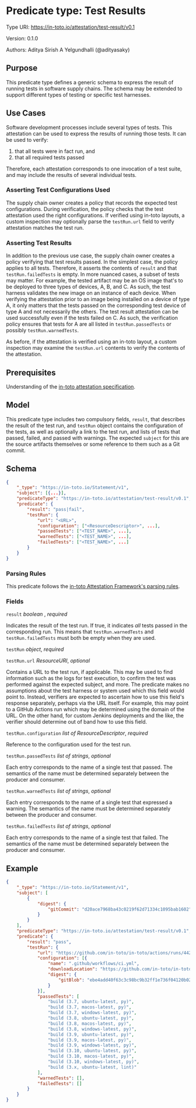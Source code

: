 # Predicate type: Test Results

Type URI: https://in-toto.io/attestation/test-result/v0.1

Version: 0.1.0

Authors: Aditya Sirish A Yelgundhalli (@adityasaky)

## Purpose

This predicate type defines a generic schema to express the result of running
tests in software supply chains. The schema may be extended to support different
types of testing or specific test harnesses.

## Use Cases

Software development processes include several types of tests. This attestation
can be used to express the results of running those tests. It can be used to
verify:

1.  that all tests were in fact run, and
2.  that all required tests passed

Therefore, each attestation corresponds to one invocation of a test suite, and
may include the results of several individual tests.

### Asserting Test Configurations Used

The supply chain owner creates a policy that records the expected test
configurations. During verification, the policy checks that the test attestation
used the right configurations. If verified using in-toto layouts, a custom
inspection may optionally parse the `testRun.url` field to verify attestation
matches the test run.

### Asserting Test Results

In addition to the previous use case, the supply chain owner creates a policy
verifying that test results passed. In the simplest case, the policy applies to
all tests. Therefore, it asserts the contents of `result` and that
`testRun.failedTests` is empty. In more nuanced cases, a subset of tests may
matter. For example, the tested artifact may be an OS image that's to be
deployed to three types of devices, A, B, and C. As such, the test harness
validates the new image on an instance of each device. When verifying the
attestation prior to an image being installed on a device of type A, it only
matters that the tests passed on the corresponding test device of type A and not
necessarily the others. The test result attestation can be used successfully
even if the tests failed on C. As such, the verification policy ensures that
tests for A are all listed in `testRun.passedTests` or possibly
`testRun.warnedTests`.

As before, if the attestation is verified using an in-toto layout, a custom
inspection may examine the `testRun.url` contents to verify the contents of the
attestation.

## Prerequisites

Understanding of the
[in-toto attestation specification](https://github.com/in-toto/attestation).

## Model

This predicate type includes two compulsory fields, `result`, that describes the
result of the test run, and `testRun` object contains the configuration of the
tests, as well as optionally a link to the test run, and lists of tests that
passed, failed, and passed with warnings.  The expected `subject` for this are
the source artifacts themselves or some reference to them such as a Git commit.

## Schema

```json
{
    "_type": "https://in-toto.io/Statement/v1",
    "subject": [{...}],
    "predicateType": "https://in-toto.io/attestation/test-result/v0.1",
    "predicate": {
        "result": "pass|fail",
        "testRun": {
            "url": "<URL>",
            "configuration": ["<ResourceDescriptor>", ...],
            "passedTests": ["<TEST_NAME>", ...],
            "warnedTests": ["<TEST_NAME>", ...],
            "failedTests": ["<TEST_NAME>", ...]
        }
    }
}
```

### Parsing Rules

This predicate follows the
[in-toto Attestation Framework's parsing rules](../v1.0/README.md#parsing-rules).

### Fields

`result` _boolean_ , _required_

Indicates the result of the test run. If true, it indicates _all_ tests passed
in the corresponding run. This means that `testRun.warnedTests` and
`testRun.failedTests` must both be empty when they are used.

`testRun` _object_, _required_

`testRun.url` _ResourceURI_, _optional_

Contains a URL to the test run, if applicable. This may be used to find
information such as the logs for test execution, to confirm the test was
performed against the expected subject, and more. The predicate makes no
assumptions about the test harness or system used which this field would point
to. Instead, verifiers are expected to ascertain how to use this field's
response separately, perhaps via the URL itself. For example, this may point to
a GitHub Actions run which may be determined using the domain of the URL. On the
other hand, for custom Jenkins deployments and the like, the verifier should
determine out of band how to use this field.

`testRun.configuration` _list of ResourceDescriptor_, _required_

Reference to the configuration used for the test run.

`testRun.passedTests` _list of strings_, _optional_

Each entry corresponds to the name of a single test that passed. The semantics
of the name must be determined separately between the producer and consumer.

`testRun.warnedTests` _list of strings_, _optional_

Each entry corresponds to the name of a single test that expressed a warning.
The semantics of the name must be determined separately between the producer and
consumer.

`testRun.failedTests` _list of strings_, _optional_

Each entry corresponds to the name of a single test that failed. The semantics
of the name must be determined separately between the producer and consumer.

## Example

```json
{
    "_type": "https://in-toto.io/Statement/v1",
    "subject": [
        {
            "digest": {
                "gitCommit": "d20ace7968ba43c0219f62d71334c1095bab1602"
            }
        }
    ],
    "predicateType": "https://in-toto.io/attestation/test-result/v0.1",
    "predicate": {
        "result": "pass",
        "testRun": {
            "url": "https://github.com/in-toto/in-toto/actions/runs/4425592351",
            "configuration": [{
                "name": ".github/workflows/ci.yml",
                "downloadLocation": "https://github.com/in-toto/in-toto/blob/d20ace7968ba43c0219f62d71334c1095bab1602/.github/workflows/ci.yml",
                "digest": {
                    "gitBlob": "ebe4add40f63c3c98bc9b32ff1e736f04120b023"
                }
            }],
            "passedTests": [
                "build (3.7, ubuntu-latest, py)",
                "build (3.7, macos-latest, py)",
                "build (3.7, windows-latest, py)",
                "build (3.8, ubuntu-latest, py)",
                "build (3.8, macos-latest, py)",
                "build (3.8, windows-latest, py)",
                "build (3.9, ubuntu-latest, py)",
                "build (3.9, macos-latest, py)",
                "build (3.9, windows-latest, py)",
                "build (3.10, ubuntu-latest, py)",
                "build (3.10, macos-latest, py)",
                "build (3.10, windows-latest, py)",
                "build (3.x, ubuntu-latest, lint)"
            ],
            "warnedTests": [],
            "failedTests": []
        }
    }
}
```
